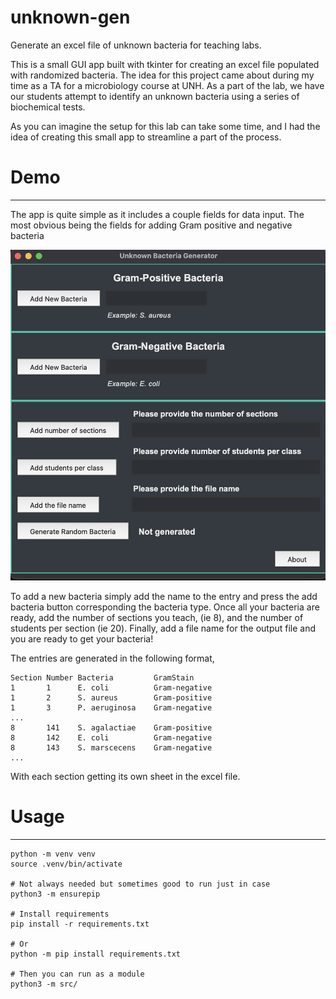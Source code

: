 # unknown-gen
Generate an excel file of unknown bacteria for teaching labs.

This is a small GUI app built with tkinter for creating an excel file populated
with randomized bacteria. The idea for this project came about during my time as a
TA for a microbiology course at UNH. As a part of the lab, we have our students
attempt to identify an unknown bacteria using a series of biochemical tests.

As you can imagine the setup for this lab can take some time, and I had the idea
of creating this small app to streamline a part of the process.

# Demo
---

The app is quite simple as it includes a couple fields for data input.
The most obvious being the fields for adding Gram positive and negative bacteria

![Demo](embedded/demo.png)

To add a new bacteria simply add the name to the entry and press the add bacteria
button corresponding the bacteria type. Once all your bacteria are ready, add the number
of sections you teach, (ie 8), and the number of students per section (ie 20).
Finally, add a file name for the output file and you are ready to get your
bacteria!

The entries are generated in the following format,
```csv
Section Number Bacteria         GramStain
1       1      E. coli          Gram-negative
1       2      S. aureus        Gram-positive
1       3      P. aeruginosa    Gram-negative
...
8       141    S. agalactiae    Gram-positive
8       142    E. coli          Gram-negative
8       143    S. marscecens    Gram-negative
...
```

With each section getting its own sheet in the excel file.

# Usage
---

```shell
python -m venv venv
source .venv/bin/activate

# Not always needed but sometimes good to run just in case
python3 -m ensurepip

# Install requirements
pip install -r requirements.txt

# Or
python -m pip install requirements.txt

# Then you can run as a module
python3 -m src/
```